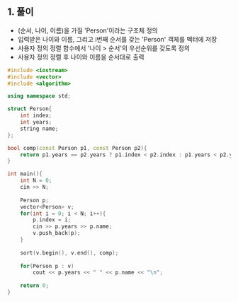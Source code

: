 ## 1. 풀이
  - (순서, 나이, 이름)을 가질 'Person'이라는 구조체 정의
  - 입력받은 나이와 이름, 그리고 i번째 순서를 갖는 'Person' 객체를 벡터에 저장
  - 사용자 정의 정렬 함수에서 '나이 > 순서'의 우선순위를 갖도록 정의
  - 사용자 정의 정렬 후 나이와 이름을 순서대로 출력
  
```c++
#include <iostream>
#include <vector>
#include <algorithm>

using namespace std;

struct Person{
    int index;
    int years;
    string name;
};

bool comp(const Person p1, const Person p2){
    return p1.years == p2.years ? p1.index < p2.index : p1.years < p2.years;
}

int main(){
    int N = 0;
    cin >> N;
    
    Person p;
    vector<Person> v;
    for(int i = 0; i < N; i++){
        p.index = i;
        cin >> p.years >> p.name;        
        v.push_back(p);
    }
    
    sort(v.begin(), v.end(), comp);
    
    for(Person p : v)
        cout << p.years << " " << p.name << "\n";
    
    return 0;
}
```
